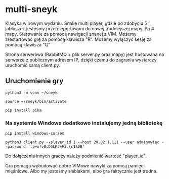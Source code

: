 # multi-sneyk

Klasyka w nowym wydaniu. Snake multi player, gdzie po zdobyciu 5 jabłuszek jesteśmy przeteleportowani do nowej trudniejszej mapy. 
Są 4 mapy. 
Sterowanie za pomocą nawigacji znanej z VIM.
Możemy zrestartować grę za pomocą klawisza "R".
Możemy wyłączyć sesję za pomocą klawisza "Q"

Strona serwerowa (RabbitMQ + plik server.py oraz mapy) jest hostowana na serwerze z publicznym adresem IP, dzięki czemu do zagrania wystarczy uruchomić samą client.py.


## Uruchomienie gry

`python3 -m venv ~/sneyk`

`source ~/sneyk/bin/activate`

`pip install pika`

### Na systemie Windows dodatkowo instalujemy jedną bibliotekę 

`pip install windows-curses`

`python3 client.py --player_id 1 --host 20.82.1.111 --user adminowiec --password '.p=o!v0cD5kK2+F3,{c1&DB'`

Do dołączenia innych graczy należy podmienić wartość "player_id".

Gra pomaga wybudować dobre VIMowe nawyki za pomcą pamięci mięśniowe. 
Albo my jesteśmy słabiakami, albo gra faktycznie jest trudna.
